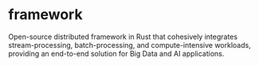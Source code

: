 # framework
Open-source distributed framework in Rust that cohesively integrates stream-processing, batch-processing, and compute-intensive workloads, providing an end-to-end solution for Big Data and AI applications.
